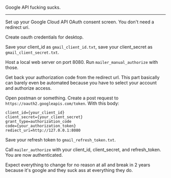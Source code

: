 
Google API fucking sucks.

---

Set up your Google Cloud API OAuth consent screen. You don't need a redirect uri.

Create oauth credentials for desktop.

Save your client_id as `gmail_client_id.txt`, save your client_secret as `gmail_client_secret.txt`.

Host a local web server on port 8080. Run `mailer_manual_authorize` with those.

Get back your authorization code from the redirect url. This part basically can barely even be automated because you have to select your account and authorize access.

Open postman or something. Create a post request to `https://oauth2.googleapis.com/token`. With this body:

```
client_id={your_client_id}
client_secret={your_client_secret}
grant_type=authorization_code
code={your_authorization_token}
rediect_uri=http://127.0.0.1:8080
```

Save your refresh token to `gmail_refresh_token.txt`.

Call `mailer_authorize` with your client_id, client_secret, and refresh_token. You are now authenticated.

Expect everything to change for no reason at all and break in 2 years because it's google and they suck ass at everything they do.
